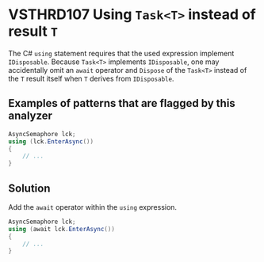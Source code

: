 # VSTHRD107 Using `Task<T>` instead of result `T`

The C# `using` statement requires that the used expression implement `IDisposable`.
Because `Task<T>` implements `IDisposable`, one may accidentally omit an `await` operator
and `Dispose` of the `Task<T>` instead of the `T` result itself when `T` derives from `IDisposable`.

## Examples of patterns that are flagged by this analyzer

```csharp
AsyncSemaphore lck;
using (lck.EnterAsync())
{
    // ...
}
```

## Solution

Add the `await` operator within the `using` expression.

```csharp
AsyncSemaphore lck;
using (await lck.EnterAsync())
{
    // ...
}
```
